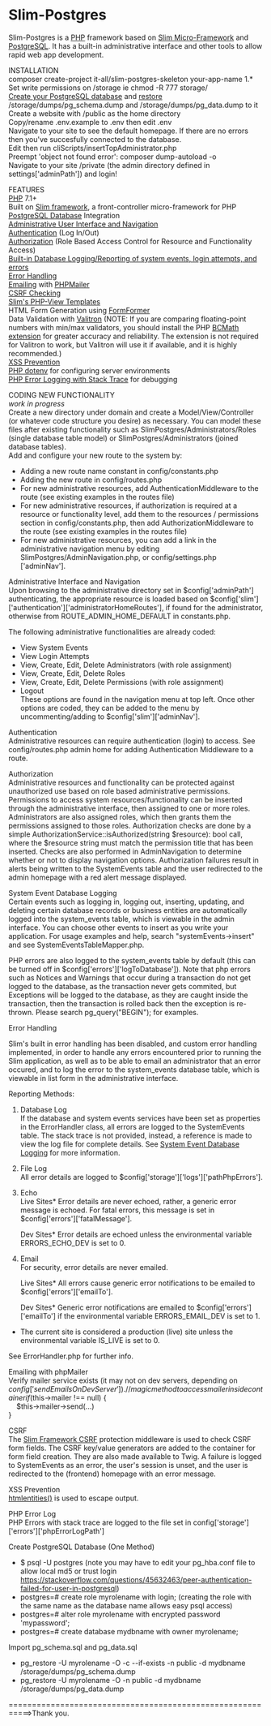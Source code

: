 # Slim-Postgres  
Slim-Postgres is a <a target="_blank" href="https://secure.php.net/">PHP</a> framework based on <a target="_blank" href="https://www.slimframework.com/">Slim Micro-Framework</a> and <a target="_blank" href="https://www.postgresql.org/">PostgreSQL</a>. It has a built-in administrative interface and other tools to allow rapid web app development.  
  
INSTALLATION  
composer create-project it-all/slim-postgres-skeleton your-app-name 1.*  
Set write permissions on /storage ie chmod -R 777 storage/  
<a href="#createdb">Create your PostgreSQL database</a> and <a href="#restoredb">restore</a> /storage/dumps/pg_schema.dump and /storage/dumps/pg_data.dump to it  
Create a website with /public as the home directory  
Copy/rename .env.example to .env then edit .env  
Navigate to your site to see the default homepage. If there are no errors then you've succesfully connected to the database.  
Edit then run cliScripts/insertTopAdministrator.php  
Preempt 'object not found error': composer dump-autoload -o  
Navigate to your site /private (the admin directory defined in settings['adminPath']) and login!  
  
FEATURES  
<a target="_blank" href="https://www.php.net">PHP</a> 7.1+  
Built on <a target="_blank" href="https://slimframework.com">Slim framework</a>, a front-controller micro-framework for PHP  
<a target="_blank" href="https://postgresql.org">PostgreSQL Database</a> Integration  
<a target="_blank" href="#admin">Administrative User Interface and Navigation</a>  
<a href="#authe">Authentication</a> (Log In/Out)  
<a href="#autho">Authorization</a> (Role Based Access Control for Resource and Functionality Access)   
<a href="#se">Built-in Database Logging/Reporting of system events, login attempts, and errors</a>  
<a href="#eh">Error Handling</a>  
<a href="emailing">Emailing</a> with <a target="_blank" href="https://github.com/PHPMailer/PHPMailer">PHPMailer</a>    
<a href="#csrf">CSRF Checking</a>  
<a href="https://github.com/slimphp/PHP-View">Slim's PHP-View Templates</a>  
HTML Form Generation using <a target="_blank" href="https://github.com/it-all/FormFormer">FormFormer</a>   
Data Validation with <a target="_blank" href="https://github.com/vlucas/valitron">Valitron</a> (NOTE: If you are comparing floating-point numbers with min/max validators, you should install the PHP <a target="_blank" href="http://php.net/manual/en/book.bc.php">BCMath extension</a> for greater accuracy and reliability. The extension is not required for Valitron to work, but Valitron will use it if available, and it is highly recommended.)  
<a href="#xss">XSS Prevention</a>  
<a href="https://github.com/vlucas/phpdotenv">PHP dotenv</a> for configuring server environments  
<a href="#errlog">PHP Error Logging with Stack Trace</a> for debugging  
  
CODING NEW FUNCTIONALITY  
*work in progress*  
Create a new directory under domain and create a Model/View/Controller (or whatever code structure you desire) as necessary. You can model these files after existing functionality such as SlimPostgres/Administrators/Roles (single database table model) or SlimPostgres/Administrators (joined database tables).  
Add and configure your new route to the system by:  
- Adding a new route name constant in config/constants.php  
- Adding the new route in config/routes.php  
- For new administrative resources, add AuthenticationMiddleware to the route (see existing examples in the routes file)  
- For new administrative resources, if authorization is required at a resource or functionality level, add them to the resources / permissions section in config/constants.php, then add AuthorizationMiddleware to the route (see existing examples in the routes file)   
- For new administrative resources, you can add a link in the administrative navigation menu by editing SlimPostgres/AdminNavigation.php, or config/settings.php ['adminNav']. 

<a id="admin">Administrative Interface and Navigation</a>  
Upon browsing to the administrative directory set in $config['adminPath'] authenticating, the appropriate resource is loaded based on $config['slim']['authentication']['administratorHomeRoutes'], if found for the administrator, otherwise from ROUTE_ADMIN_HOME_DEFAULT in constants.php.  
  
The following administrative functionalities are already coded:  
- View System Events
- View Login Attempts
- View, Create, Edit, Delete Administrators (with role assignment)  
- View, Create, Edit, Delete Roles  
- View, Create, Edit, Delete Permissions (with role assignment)  
- Logout  
These options are found in the navigation menu at top left. Once other options are coded, they can be added to the menu by uncommenting/adding to $config['slim']['adminNav'].  

<a id="authe">Authentication</a>  
Administrative resources can require authentication (login) to access. See config/routes.php admin home for adding Authentication Middleware to a route.  

<a id="autho">Authorization</a>  
Administrative resources and functionality can be protected against unauthorized use based on role based administrative permissions. Permissions to access system resources/functionality can be inserted through the administrative interface, then assigned to one or more roles. Administrators are also assigned roles, which then grants them the permissions assigned to those roles. Authorization checks are done by a simple AuthorizationService::isAuthorized(string $resource): bool call, where the $resource string must match the permission title that has been inserted. Checks are also performed in AdminNavigation to determine whether or not to display navigation options. Authorization failures result in alerts being written to the SystemEvents table and the user redirected to the admin homepage with a red alert message displayed. 
  
<a id="se">System Event Database Logging</a>  
Certain events such as logging in, logging out, inserting, updating, and deleting certain database records or business entities are automatically logged into the system_events table, which is viewable in the admin interface. You can choose other events to insert as you write your application. For usage examples and help, search "systemEvents->insert" and see SystemEventsTableMapper.php.  
  
PHP errors are also logged to the system_events table by default (this can be turned off in $config['errors']['logToDatabase']). Note that php errors such as Notices and Warnings that occur during a transaction do not get logged to the database, as the transaction never gets commited, but Exceptions will be logged to the database, as they are caught inside the transaction, then the transaction is rolled back then the exception is re-thrown. Please search pg_query("BEGIN"); for examples.   

<a id="eh">Error Handling</a>  

Slim's built in error handling has been disabled, and custom error handling implemented, in order to handle any errors encountered prior to running the Slim application, as well as to be able to email an administrator that an error occured, and to log the error to the system_events database table, which is viewable in list form in the administrative interface.  

Reporting Methods:

1. Database Log  
    If the database and system events services have been set as properties in the ErrorHandler class, all errors are logged to the SystemEvents table. The stack trace is not provided, instead, a reference is made to view the log file for complete details. See <a href="#se">System Event Database Logging</a> for more information.  
    
2. File Log  
    All error details are logged to $config['storage']['logs']['pathPhpErrors'].

3. Echo  
    Live Sites*
    Error details are never echoed, rather, a generic error message is echoed. For fatal errors, this message is set in $config['errors']['fatalMessage'].

    Dev Sites*
    Error details are echoed unless the environmental variable ERRORS_ECHO_DEV is set to 0.  
    
4. Email  
    For security, error details are never emailed.

    Live Sites*
    All errors cause generic error notifications to be emailed to $config['errors']['emailTo'].
    
    Dev Sites*
    Generic error notifications are emailed to $config['errors']['emailTo'] if the environmental variable ERRORS_EMAIL_DEV is set to 1.  
    
* The current site is considered a production (live) site unless the environmental variable IS_LIVE is set to 0.  
  
See ErrorHandler.php for further info.  
  
<a id="emailing">Emailing with phpMailer</a>  
Verify mailer service exists (it may not on dev servers, depending on $config['sendEmailsOnDevServer']).  
// magic method to access mailer inside container  
if ($this->mailer !== null) {  
&nbsp;&nbsp;&nbsp;&nbsp;$this->mailer->send(...)  
}  
                
<a id="csrf">CSRF</a>   
The <a href="https://github.com/slimphp/Slim-Csrf" target="_blank">Slim Framework CSRF</a> protection middleware is used to check CSRF form fields. The CSRF key/value generators are added to the container for form field creation. They are also made available to Twig. A failure is logged to SystemEvents as an error, the user's session is unset, and the user is redirected to the (frontend) homepage with an error message.  
  
<a id="xss">XSS Prevention</a>  
<a href="http://us2.php.net/htmlentities" target="_blank">htmlentities()</a> is used to escape output.  
  
<a id="errLog">PHP Error Log</a>  
PHP Errors with stack trace are logged to the file set in config['storage']['errors']['phpErrorLogPath']  
   
<a id="createDb">Create PostgreSQL Database (One Method)</a>  
* $ psql -U postgres (note you may have to edit your pg_hba.conf file to allow local md5 or trust login https://stackoverflow.com/questions/45632463/peer-authentication-failed-for-user-in-postgresql)  
* postgres=# create role myrolename with login; (creating the role with the same name as the database name allows easy psql access)  
* postgres=# alter role myrolename with encrypted password 'mypassword';  
* postgres=# create database mydbname with owner myrolename;  
  
<a id="restoreDb">Import pg_schema.sql and pg_data.sql</a>
* pg_restore -U myrolename -O -c --if-exists -n public -d mydbname /storage/dumps/pg_schema.dump
* pg_restore -U myrolename -O -n public -d mydbname /storage/dumps/pg_data.dump
  
===========================================================>Thank you.